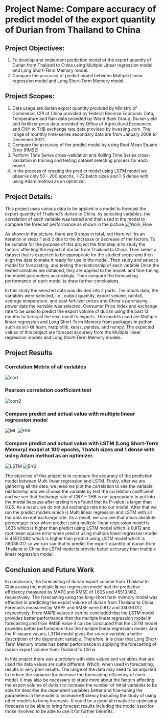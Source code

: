 # Project Name: Compare accuracy of predict model of the export quantity of Durian from Thailand to China
## Project Objectives:
1. To develop and implement prediction model of the export quantity of Durian from 
Thailand to China using Multiple Linear regression model and Long Short-Term Memory 
model.
2. Compare the accuracy of predict model between Multiple Linear regression model 
and Long Short-Term Memory model.
## Project Scopes:
1. Data usage are durian export quantity provided by Ministry of Commerce, CPI of 
China provided by Federal Reserve Economic Data, Temperature and Rain data 
provided by World Bank Group, Durian yield and fertilizer price data provided by 
Office of Agricultural Economics and CNY to THB exchange rate data provided by 
investing.com. The range of monthly time-series secondary data are from January 
2008 to December 2021.
2. Compare the accuracy of the predict model by using Root Mean Square Error 
(RMSE)
3. Perform Time Series cross-validation and Rolling Time Series cross-validation in 
training and testing dataset selecting process for each model.
4. In the process of creating the predict model using LSTM model we observe only
50 - 200 epochs, 1-72 batch sizes and 1-5 dense with using Adam method as an 
optimizer.
## Project Details:
This project uses various data to be applied in a model to forecast the export quantity 
of Thailand's durian to China. by selecting variables, the correlation of each variable was 
tested and then used in the model to compare the forecast performance as shown in the 
picture
![Work_Flow](/Pic/workflow.PNG)

  As shown in the picture, there are 9 steps in total, but there will be an iteration in 
steps 1 and 2 due to the increase or decrease of the factors. To be suitable for the purpose 
of this project the first step is to study the factors affecting the export of durian from 
Thailand to China. Then select a dataset that is expected to be appropriate for the studied 
scope and then align the data to make it ready for use in the model. Then study and 
select a model for forecasting. and testing the relationship of each variable Once the 
tested variables are obtained, they are applied to the model. and fine-tuning the model 
parameters accordingly. Then compare the forecasting performance of each model to 
draw further conclusions.

  In this study the selected data was divided into 2 parts. The inputs data, the variables 
were selected, i.e., output quantity, export volume, rainfall, average temperature. and past 
fertilizer prices and China's purchasing power data the variable was selected. Consumer 
Price Index and exchange rate to be used to predict the export volume of durian using 
the past 12 months to forecast the next month's exports. The models used are Multiple 
linear regression and Long Short-Term Memory from packages in python such as sci-kit 
learn, matplotlib, keras, pandas, and numpy. The expected values of this project are 
forecast accuracy from the Multiple linear regression models and Long Short-Term Memory 
models.

##  Project Results
### Correlation  Metrix of all variables
![corr](/Pic/corrheatmap.png)
### Pearson correlation coefficient test
![corr2](/Pic/corrtest.png)
### Compare predict and actual value with multiple linear regression model
![ML](/Pic/Multipredict.png)
![ERR](/Pic/MultiError.png)
### Compare predict and actual value with LSTM (Long Short-Term Memory) model at 100 epochs, 1 batch sizes and 1 dense with using Adam method as an optimizer.
![LSTM](/Pic/LSTM3.png)
![Err2](/Pic/LSTM3_err.PNG)

The objective of this project is to compare the accuracy of the prediction model 
between Multi linear regression and LSTM. Firstly, after we are gathering all the data, we need 
we plot the correlation to see the variable relationship and we choose the 
variable by test the correlation coefficient and we see that Exchange rate of CNY – THB is not 
appropriate to put into the model because after testing it we found that its P-value is larger 
than 0.05. As a result, we do not put exchange rate into our model. After that we run the 
predict models which is Multi linear regression and LSTM with all the data except exchange 
rate. As a result, we can see that mean absolute percentage error when predict using multiple 
linear regression model is 1.635 which is higher than predict using LSTM model which is 0.812
and root mean square error when predict using multiple linear regression model is 45513.982
which is higher than predict using LSTM model which is 38036.017 so we can say that to 
predict the export quantity of durian from Thailand to China the LSTM model is provide better 
accuracy than multiple linear regression model.

## Conclusion and Future Work

In conclusion, the forecasting of durian export volume from Thailand to China using 
the multiple linear regression model had the predictive efficiency measured by MAPE and 
RMSE of 1.635 and 45513.982, respectively. The forecasting using the long-short term memory 
model was effective in predicting the export volume of durian from Thailand to China. 
Forecasts measured by MAPE and RMSE were 0.812 and 38036.017, respectively. From MAPE
values it can be concluded that the LSTM model provides better performance than the 
multiple linear regression model in forecasting and from RMSE value it can be concluded that 
the LSTM model provides better performance than the multiple linear regression model. And 
the R-square values, LSTM model gives the source variable a better description of the 
dependent variable. Therefore, it is clear that Long Short-Term Memory model has better 
performance in applying the forecasting of durian export volume from Thailand to China.

In this project there was a problem with data values and variables that are used the 
data values are quite different. Which, when used in forecasting, results in very poor results. 
The range of the data may need to be adjusted to reduce the variance for increase the 
forecasting efficiency of each model. It may also be necessary to study more about the factors 
affecting the export volume of durian to increase the number of initial variables to be able 
for describe the dependent variables better and fine-tuning the parameters in the model to 
increase efficiency Including the study of using other models to bring forecasts. It could be a 
good alternative to optimizing forecasts to be able to bring forecast results including the 
model used for those involved to be able to use it for further benefits.


